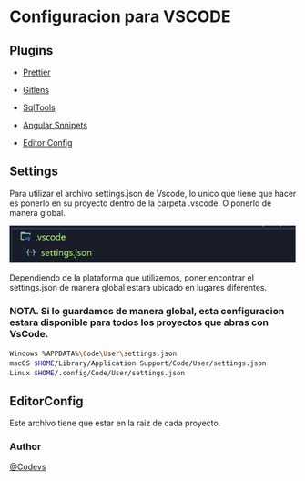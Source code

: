 # Configuracion para VSCODE

## Plugins

- [Prettier](https://marketplace.visualstudio.com/items?itemName=esbenp.prettier-vscode)
- [Gitlens](https://marketplace.visualstudio.com/items?itemName=eamodio.gitlens)
- [SqlTools](https://marketplace.visualstudio.com/items?itemName=mtxr.sqltools)

- [Angular Snnipets](https://marketplace.visualstudio.com/items?itemName=johnpapa.Angular2)

- [Editor Config](https://marketplace.visualstudio.com/items?itemName=EditorConfig.EditorConfig)

## Settings

Para utilizar el archivo settings.json de Vscode, lo unico que tiene que hacer es ponerlo en su proyecto dentro de la carpeta .vscode. O ponerlo de manera global.

![Folder .vscode en cada proyecto!](/vscodeSettings.png "Folder .vscode en cada proyecto")

Dependiendo de la plataforma que utilizemos, poner encontrar el settings.json de manera global estara ubicado en lugares diferentes.

### NOTA. Si lo guardamos de manera global, esta configuracion estara disponible para todos los proyectos que abras con VsCode.

```bash
Windows %APPDATA%\Code\User\settings.json
macOS $HOME/Library/Application Support/Code/User/settings.json
Linux $HOME/.config/Code/User/settings.json
```

## EditorConfig

Este archivo tiene que estar en la raiz de cada proyecto.

### Author

[@Codevs](www.twitter/codevs_gd)
